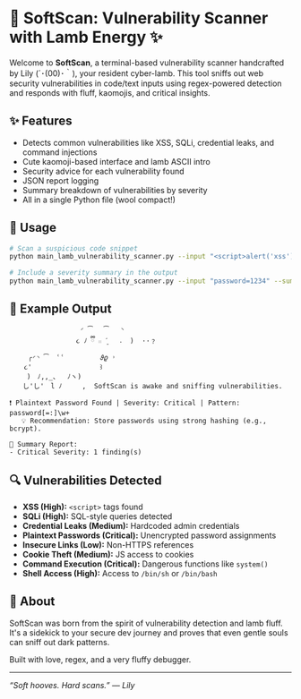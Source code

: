 # 🐑 SoftScan: Vulnerability Scanner with Lamb Energy ✨

Welcome to **SoftScan**, a terminal-based vulnerability scanner handcrafted by Lily (´･(00)･｀), your resident cyber-lamb. This tool sniffs out web security vulnerabilities in code/text inputs using regex-powered detection and responds with fluff, kaomojis, and critical insights.

## ✨ Features

* Detects common vulnerabilities like XSS, SQLi, credential leaks, and command injections
* Cute kaomoji-based interface and lamb ASCII intro
* Security advice for each vulnerability found
* JSON report logging
* Summary breakdown of vulnerabilities by severity
* All in a single Python file (wool compact!)

## 🧪 Usage

```bash
# Scan a suspicious code snippet
python main_lamb_vulnerability_scanner.py --input "<script>alert('xss')</script>"

# Include a severity summary in the output
python main_lamb_vulnerability_scanner.py --input "password=1234" --summary
```

## 🐏 Example Output

```
⠀⠀⠀              ◜ ͡   ͡   ◝
　               ૮ ﾉ ྀི 𓏼 ˊ͈   ˔  )  ··﹖
　   ╭◜◝ ͡  ʿʿ         𝜗𝜚 ˒　　　　　　
　  ૮'       　　　     ꒱ 　
　　 )　ﾉ,,_、  ﾉヽ) 　
　　し'し'　l ﾉ     ,  SoftScan is awake and sniffing vulnerabilities.

❗ Plaintext Password Found | Severity: Critical | Pattern: password[=:]\w+
   💡 Recommendation: Store passwords using strong hashing (e.g., bcrypt).

🧾 Summary Report:
- Critical Severity: 1 finding(s)
```

## 🔍 Vulnerabilities Detected

* **XSS (High):** `<script>` tags found
* **SQLi (High):** SQL-style queries detected
* **Credential Leaks (Medium):** Hardcoded admin credentials
* **Plaintext Passwords (Critical):** Unencrypted password assignments
* **Insecure Links (Low):** Non-HTTPS references
* **Cookie Theft (Medium):** JS access to cookies
* **Command Execution (Critical):** Dangerous functions like `system()`
* **Shell Access (High):** Access to `/bin/sh` or `/bin/bash`

## 🐾 About

SoftScan was born from the spirit of vulnerability detection and lamb fluff. It's a sidekick to your secure dev journey and proves that even gentle souls can sniff out dark patterns.

Built with love, regex, and a very fluffy debugger.

---

*“Soft hooves. Hard scans.” — Lily*
